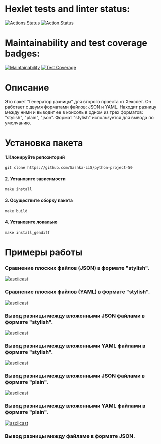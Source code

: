 # Hexlet tests and linter status:
[![Actions Status](https://github.com/Sashka-LiS/python-project-50/workflows/hexlet-check/badge.svg)](https://github.com/Sashka-LiS/python-project-50/actions)
[![Action Status](https://github.com/Sashka-LiS/python-project-50/actions/workflows/pyci.yml/badge.svg)](https://github.com/Sashka-LiS/python-project-50/actions)

# Maintainability and test coverage badges:
[![Maintainability](https://api.codeclimate.com/v1/badges/edd85589b4b839947100/maintainability)](https://codeclimate.com/github/Sashka-LiS/python-project-50/maintainability)
[![Test Coverage](https://api.codeclimate.com/v1/badges/edd85589b4b839947100/test_coverage)](https://codeclimate.com/github/Sashka-LiS/python-project-50/test_coverage)

# Описание
Это пакет "Генератор разницы" для второго проекта от Хекслет.
Он работает с двумя форматами файлов: JSON и YAML. Находит разницу между ними и выводит ее в консоль в одном из трех форматов: "stylish", "plain", "json". Формат "stylish" используется для вывода по умолчанию.

# Установка пакета
#### 1.Клонируйте репозиторий
```
git clone https://github.com/Sashka-LiS/python-project-50
```
#### 2. Установите зависимости
```
make install
```
#### 3. Осуществите сборку пакета
```
make build
```
#### 4. Установите локально
```
make install_gendiff
```

# Примеры работы
### Сравнение плоских файлов (JSON) в формате "stylish".
[![asciicast](https://asciinema.org/a/qjPcXNgJpN1qSpiRNUY1NfVh9.svg)](https://asciinema.org/a/qjPcXNgJpN1qSpiRNUY1NfVh9)

### Сравнение плоских файлов (YAML) в формате "stylish".
[![asciicast](https://asciinema.org/a/7rK1KOjOfF0jAKuu73qhYNSO4.svg)](https://asciinema.org/a/7rK1KOjOfF0jAKuu73qhYNSO4)

### Вывод разницы между вложенными JSON файлами в формате "stylish".
[![asciicast](https://asciinema.org/a/74mrkiu95Cmrm0Ld6Rf27gu4x.svg)](https://asciinema.org/a/74mrkiu95Cmrm0Ld6Rf27gu4x)

### Вывод разницы между вложенными YAML файлами в формате "stylish".
[![asciicast](https://asciinema.org/a/FDz80csxX1mvZ62gdJzcEI2Bq.svg)](https://asciinema.org/a/FDz80csxX1mvZ62gdJzcEI2Bq)

### Вывод разницы между вложенными JSON файлами в формате "plain".
[![asciicast](https://asciinema.org/a/8CLpiyY7WUXRvHJESdRjmcrUD.svg)](https://asciinema.org/a/8CLpiyY7WUXRvHJESdRjmcrUD)

### Вывод разницы между вложенными YAML файлами в формате "plain".
[![asciicast](https://asciinema.org/a/dgFFTO1JvH5dMf1I2dYbunCda.svg)](https://asciinema.org/a/dgFFTO1JvH5dMf1I2dYbunCda)

### Вывод разницы между файламе в формате JSON.
